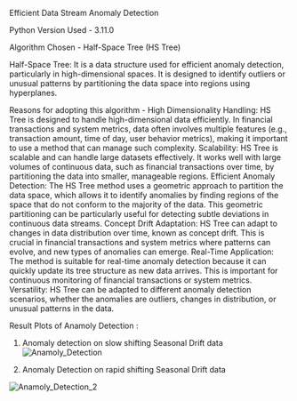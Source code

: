 Efficient Data Stream Anomaly Detection

Python Version Used - 3.11.0


Algorithm Chosen - Half-Space Tree (HS Tree)

Half-Space Tree: It is a data structure used for efficient anomaly detection, particularly in high-dimensional spaces. It is designed to identify outliers or unusual patterns by partitioning the data space into regions using hyperplanes.

Reasons for adopting this algorithm - 
High Dimensionality Handling: HS Tree is designed to handle high-dimensional data efficiently. In financial transactions and system metrics, data often involves multiple features (e.g., transaction amount, time of day, user behavior metrics), making it important to use a method that can manage such complexity.
Scalability: HS Tree is scalable and can handle large datasets effectively. It works well with large volumes of continuous data, such as financial transactions over time, by partitioning the data into smaller, manageable regions.
Efficient Anomaly Detection: The HS Tree method uses a geometric approach to partition the data space, which allows it to identify anomalies by finding regions of the space that do not conform to the majority of the data. This geometric partitioning can be particularly useful for detecting subtle deviations in continuous data streams.
Concept Drift Adaptation: HS Tree can adapt to changes in data distribution over time, known as concept drift. This is crucial in financial transactions and system metrics where patterns can evolve, and new types of anomalies can emerge.
Real-Time Application: The method is suitable for real-time anomaly detection because it can quickly update its tree structure as new data arrives. This is important for continuous monitoring of financial transactions or system metrics.
Versatility: HS Tree can be adapted to different anomaly detection scenarios, whether the anomalies are outliers, changes in distribution, or unusual patterns in the data.






Result Plots of Anamoly Detection :

1. Anomaly detection on slow shifting Seasonal Drift data
![Anamoly_Detection](https://github.com/user-attachments/assets/0e984df5-7ed5-4e5c-a8f6-9df49d9f7a88)





2. Anomaly Detection on rapid shifting Seasonal Drift data

![Anamoly_Detection_2](https://github.com/user-attachments/assets/3bb99c8f-067a-4bba-bb4b-d161de0ee770)



